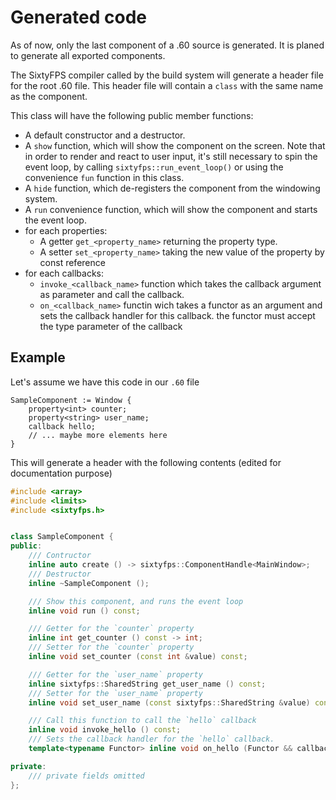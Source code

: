 # Generated code

As of now, only the last component of a .60 source is generated. It is planed to generate all
exported components.

The SixtyFPS compiler called by the build system will generate a header file for the root .60
file. This header file will contain a `class` with the same name as the component.

This class will have the following public member functions:

 - A default constructor and a destructor.
 - A `show` function, which will show the component on the screen. Note that in order to render
   and react to user input, it's still necessary to spin the event loop, by calling `sixtyfps::run_event_loop()`
   or using the convenience `fun` function in this class.
 - A `hide` function, which de-registers the component from the windowing system.
 - A `run` convenience function, which will show the component and starts the event loop.
 - for each properties:
    * A getter `get_<property_name>` returning the property type.
    * A setter `set_<property_name>` taking the new value of the property by const reference
 - for each callbacks:
    * `invoke_<callback_name>` function which takes the callback argument as parameter and call the callback.
    * `on_<callback_name>` functin wich takes a functor as an argument and sets the callback handler
     for this callback. the functor must accept the type parameter of the callback

## Example

Let's assume we have this code in our `.60` file

```60
SampleComponent := Window {
    property<int> counter;
    property<string> user_name;
    callback hello;
    // ... maybe more elements here
}
```

This will generate a header with the following contents (edited for documentation purpose)

```cpp
#include <array>
#include <limits>
#include <sixtyfps.h>


class SampleComponent {
public:
    /// Contructor
    inline auto create () -> sixtyfps::ComponentHandle<MainWindow>;
    /// Destructor
    inline ~SampleComponent ();

    /// Show this component, and runs the event loop
    inline void run () const;

    /// Getter for the `counter` property
    inline int get_counter () const -> int;
    /// Setter for the `counter` property
    inline void set_counter (const int &value) const;

    /// Getter for the `user_name` property
    inline sixtyfps::SharedString get_user_name () const;
    /// Setter for the `user_name` property
    inline void set_user_name (const sixtyfps::SharedString &value) const;

    /// Call this function to call the `hello` callback
    inline void invoke_hello () const;
    /// Sets the callback handler for the `hello` callback.
    template<typename Functor> inline void on_hello (Functor && callback_handler) const;

private:
    /// private fields omitted
};




```
